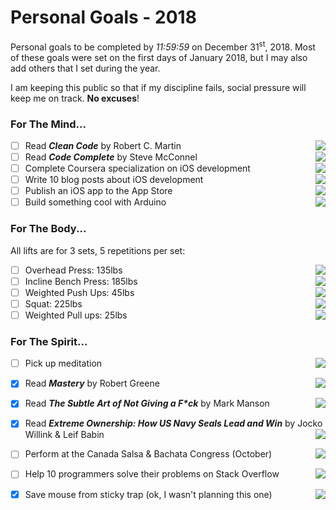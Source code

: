 # Personal Goals - 2018

Personal goals to be completed by <i>11:59:59</i> on December 31<sup>st</sup>, 2018.
Most of these goals were set on the first days of January 2018, but I may also add others that I set during the year.

I am keeping this public so that if my discipline fails, social pressure will keep me on track. <b>No excuses</b>!

### For The Mind...

- [ ] Read <b><i>Clean Code</i></b> by Robert C. Martin <img align="right" src="http://progressed.io/bar/25" >
- [ ] Read <b><i>Code Complete</i></b> by Steve McConnel <img align="right" src="http://progressed.io/bar/0" >
- [ ] Complete Coursera specialization on iOS development <img align="right" src="http://progressed.io/bar/50" >
- [ ] Write 10 blog posts about iOS development <img align="right" src="http://progressed.io/bar/0" >
- [ ] Publish an iOS app to the App Store <img align="right" src="http://progressed.io/bar/0" >
- [ ] Build something cool with Arduino <img align="right" src="http://progressed.io/bar/0" >

### For The Body...
All lifts are for 3 sets, 5 repetitions per set:

- [ ] Overhead Press: 135lbs <img align="right" src="http://progressed.io/bar/78" >
- [ ] Incline Bench Press: 185lbs <img align="right" src="http://progressed.io/bar/78" >
- [ ] Weighted Push Ups: 45lbs <img align="right" src="http://progressed.io/bar/75" >
- [ ] Squat: 225lbs <img align="right" src="http://progressed.io/bar/69" >
- [ ] Weighted Pull ups: 25lbs <img align="right" src="http://progressed.io/bar/37" >

### For The Spirit...

- [ ] Pick up meditation <img align="right" src="http://progressed.io/bar/0" >
- [x] Read <b><i>Mastery</i></b> by Robert Greene <img align="right" src="http://progressed.io/bar/100" >
- [x] Read <b><i>The Subtle Art of Not Giving a F*ck</i></b> by Mark Manson <img align="right" src="http://progressed.io/bar/100" >
- [x] Read <b><i>Extreme Ownership: How US Navy Seals Lead and Win</i></b> by Jocko Willink & Leif Babin <img align="right" src="http://progressed.io/bar/100" >

- [ ] Perform at the Canada Salsa & Bachata Congress (October) <img align="right" src="http://progressed.io/bar/0">
- [ ] Help 10 programmers solve their problems on Stack Overflow <img align="right" src="http://progressed.io/bar/0" >
- [x] Save mouse from sticky trap (ok, I wasn't planning this one) <img align="right" src="http://progressed.io/bar/100" >
